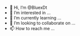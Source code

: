 - 👋 Hi, I’m @BluexDt
- 👀 I’m interested in ...
- 🌱 I’m currently learning ...
- 💞️ I’m looking to collaborate on ...
- 📫 How to reach me ...